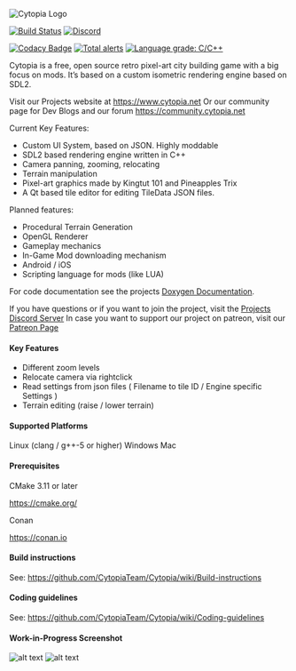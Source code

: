 ![Cytopia Logo](/resources/images/app_icons/logo_big_textured.png)

[![Build Status](https://travis-ci.org/CytopiaTeam/Cytopia.svg?branch=master)](https://travis-ci.org/CytopiaTeam/Cytopia)
[![Discord](https://img.shields.io/discord/448344322887254018.svg?logo=discord)](https://discord.gg/qwa2H3G)

[![Codacy Badge](https://api.codacy.com/project/badge/Grade/beef0c10a29f4133b81e1126a3fcfef4)](https://www.codacy.com/app/CytopiaTeam/Cytopia?utm_source=github.com&utm_medium=referral&utm_content=CytopiaTeam/Cytopia&utm_campaign=Badge_Grade)
[![Total alerts](https://img.shields.io/lgtm/alerts/g/CytopiaTeam/Cytopia.svg?logo=lgtm&logoWidth=18)](https://lgtm.com/projects/g/CytopiaTeam/Cytopia/alerts/)
[![Language grade: C/C++](https://img.shields.io/lgtm/grade/cpp/g/CytopiaTeam/Cytopia.svg?logo=lgtm&logoWidth=18)](https://lgtm.com/projects/g/CytopiaTeam/Cytopia/context:cpp)

Cytopia is a free, open source retro pixel-art city building game with a big
focus on mods. It’s based on a custom isometric rendering engine based on SDL2.

Visit our Projects website at <https://www.cytopia.net> Or our community page
for Dev Blogs and our forum <https://community.cytopia.net>

Current Key Features:

- Custom UI System, based on JSON. Highly moddable
- SDL2 based rendering engine written in C++
- Camera panning, zooming, relocating
- Terrain manipulation
- Pixel-art graphics made by Kingtut 101 and Pineapples Trix
- A Qt based tile editor for editing TileData JSON files.

Planned features:

- Procedural Terrain Generation
- OpenGL Renderer
- Gameplay mechanics
- In-Game Mod downloading mechanism
- Android / iOS
- Scripting language for mods (like LUA)

For code documentation see the projects
[Doxygen Documentation](https://cytopiateam.github.io/Cytopia/).

If you have questions or if you want to join the project, visit the
[Projects Discord Server](https://discord.gg/qwa2H3G) In case you want to
support our project on patreon, visit our
[Patreon Page](https://patreon.com/cytopia)

#### Key Features

- Different zoom levels
- Relocate camera via rightclick
- Read settings from json files ( Filename to tile ID / Engine specific Settings
  )
- Terrain editing (raise / lower terrain)

#### Supported Platforms

Linux (clang / g++-5 or higher) Windows Mac

#### Prerequisites

CMake 3.11 or later

<https://cmake.org/>

Conan

<https://conan.io>

#### Build instructions

See: <https://github.com/CytopiaTeam/Cytopia/wiki/Build-instructions>

#### Coding guidelines

See: <https://github.com/CytopiaTeam/Cytopia/wiki/Coding-guidelines>

#### Work-in-Progress Screenshot

![alt text](images/Screenshot1.png) ![alt text](images/Screenshot2.png)
